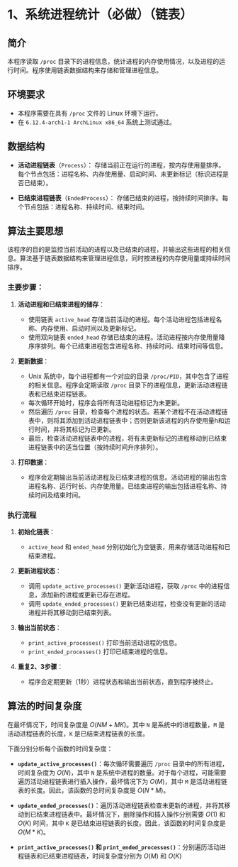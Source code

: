 # 1、系统进程统计（必做）（链表）

## 简介
本程序读取 `/proc` 目录下的进程信息，统计进程的内存使用情况，以及进程的运行时间。程序使用链表数据结构来存储和管理进程信息。

## 环境要求
- 本程序需要在具有 `/proc` 文件的 Linux 环境下运行。
- 在 `6.12.4-arch1-1 ArchLinux x86_64` 系统上测试通过。

## 数据结构

- **活动进程链表**（`Process`）：
   存储当前正在运行的进程，按内存使用量排序。每个节点包括：进程名称、内存使用量、启动时间、未更新标记（标识进程是否已结束）。

- **已结束进程链表**（`EndedProcess`）：
   存储已结束的进程，按持续时间排序。每个节点包括：进程名称、持续时间、结束时间。

## 算法主要思想

该程序的目的是监控当前活动的进程以及已结束的进程，并输出这些进程的相关信息。算法基于链表数据结构来管理进程信息，同时按进程的内存使用量或持续时间排序。

### 主要步骤：

1. **活动进程和已结束进程的储存**：
   - 使用链表 `active_head` 存储当前活动的进程。每个活动进程包括进程名称、内存使用、启动时间以及更新标记。
   - 使用双向链表 `ended_head` 存储已结束的进程。活动进程按内存使用量降序序排列。每个已结束进程包含进程名称、持续时间、结束时间等信息。

2. **更新数据**：
   - Unix 系统中，每个进程都有一个对应的目录 `/proc/PID`，其中包含了进程的相关信息。程序会定期读取 `/proc` 目录下的进程信息，更新活动进程链表和已结束进程链表。
   - 每次循环开始时，程序会将所有活动进程标记为未更新。
   - 然后遍历 `/proc` 目录，检查每个进程的状态。若某个进程不在活动进程链表中，则将其添加到活动进程链表中；否则更新该进程的内存使用量h和运行时间，并将其标记为已更新。
   - 最后，检查活动进程链表中的进程，将有未更新标记的进程移动到已结束进程链表中的适当位置（按持续时间升序排列）。

3. **打印数据**：
   - 程序会定期输出当前活动进程及已结束进程的信息。活动进程的输出包含进程名称、运行时长、内存使用量。已结束进程的输出包括进程名称、持续时间及结束时间。

### 执行流程

1. **初始化链表**：
   - `active_head` 和 `ended_head` 分别初始化为空链表，用来存储活动进程和已结束进程。

2. **更新进程状态**：
   - 调用 `update_active_processes()` 更新活动进程，获取 `/proc` 中的进程信息，添加新的进程或更新已存在进程。
   - 调用 `update_ended_processes()` 更新已结束进程，检查没有更新的活动进程并将其移动到已结束列表。

3. **输出当前状态**：
   - `print_active_processes()` 打印当前活动进程的信息。
   - `print_ended_processes()` 打印已结束进程的信息。

4. **重复2、3步骤**：
   - 程序会定期更新（1秒）进程状态和输出当前状态，直到程序被终止。

## 算法的时间复杂度

在最坏情况下，时间复杂度是 $O(NM + MK)$。其中 `N` 是系统中的进程数量，`M` 是活动进程链表的长度，`K` 是已结束进程链表的长度。

下面分别分析每个函数的时间复杂度：

- **`update_active_processes()`**：每次循环需要遍历 `/proc` 目录中的所有进程，时间复杂度为 $O(N)$，其中 `N` 是系统中进程的数量。对于每个进程，可能需要遍历活动进程链表进行插入操作，最坏情况下为 $O(M)$，其中 `M` 是活动进程链表的长度。因此，该函数的总时间复杂度是 $O(N * M)$。

- **`update_ended_processes()`**：遍历活动进程链表检查未更新的进程，并将其移动到已结束进程链表中。最坏情况下，删除操作和插入操作分别需要 $O(1)$ 和 $O(K)$ 时间，其中 `K` 是已结束进程链表的长度。因此，该函数的时间复杂度是 $O(M * K)$。

- **`print_active_processes()` 和 `print_ended_processes()`**：分别遍历活动进程链表和已结束进程链表，时间复杂度分别为 $O(M)$ 和 $O(K)$

